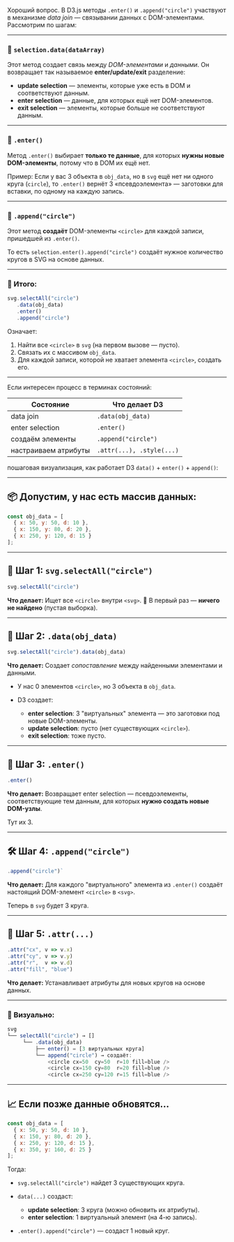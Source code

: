 Хороший вопрос. В D3.js методы `.enter()` и `.append("circle")` участвуют в механизме *data join* — связывании данных с DOM-элементами. Рассмотрим по шагам:

---

### 🔹 `selection.data(dataArray)`

Этот метод создает связь между *DOM-элементами* и *данными*. Он возвращает так называемое **enter/update/exit** разделение:

* **update selection** — элементы, которые уже есть в DOM и соответствуют данным.
* **enter selection** — данные, для которых ещё нет DOM-элементов.
* **exit selection** — элементы, которые больше не соответствуют данным.

---

### 🔹 `.enter()`

Метод `.enter()` выбирает **только те данные**, для которых **нужны новые DOM-элементы**, потому что в DOM их ещё нет.

Пример:
Если у вас 3 объекта в `obj_data`, но в `svg` ещё нет ни одного круга (`circle`), то `.enter()` вернёт 3 «псевдоэлемента» — заготовки для вставки, по одному на каждую запись.

---

### 🔹 `.append("circle")`

Этот метод **создаёт** DOM-элементы `<circle>` для каждой записи, пришедшей из `.enter()`.

То есть `selection.enter().append("circle")` создаёт нужное количество кругов в SVG на основе данных.

---

### 📌 Итого:

```js
svg.selectAll("circle")
   .data(obj_data)
   .enter()
   .append("circle")
```

Означает:

1. Найти все `<circle>` в `svg` (на первом вызове — пусто).
2. Связать их с массивом `obj_data`.
3. Для каждой записи, которой не хватает элемента `<circle>`, создать его.

---

Если интересен процесс в терминах состояний:

| Состояние            | Что делает D3             |
| -------------------- | ------------------------- |
| data join            | `.data(obj_data)`         |
| enter selection      | `.enter()`                |
| создаём элементы     | `.append("circle")`       |
| настраиваем атрибуты | `.attr(...), .style(...)` |


пошаговая визуализация, как работает D3 `data()` + `enter()` + `append()`:

---

## 📦 Допустим, у нас есть массив данных:

```js
const obj_data = [
  { x: 50, y: 50, d: 10 },
  { x: 150, y: 80, d: 20 },
  { x: 250, y: 120, d: 15 }
];
```

---

## 🧾 Шаг 1: `svg.selectAll("circle")`

```js
svg.selectAll("circle")
```

**Что делает:**
Ищет все `<circle>` внутри `<svg>`.
🔹 В первый раз — **ничего не найдено** (пустая выборка).

---

## 🧩 Шаг 2: `.data(obj_data)`

```js
svg.selectAll("circle").data(obj_data)
```

**Что делает:**
Создает *сопоставление* между найденными элементами и данными.

* У нас 0 элементов `<circle>`, но 3 объекта в `obj_data`.
* D3 создает:

  * **enter selection**: 3 "виртуальных" элемента — это заготовки под новые DOM-элементы.
  * **update selection**: пусто (нет существующих `<circle>`).
  * **exit selection**: тоже пусто.

---

## 🧬 Шаг 3: `.enter()`

```js
.enter()
```

**Что делает:**
Возвращает enter selection — псевдоэлементы, соответствующие тем данным, для которых **нужно создать новые DOM-узлы**.

Тут их 3.

---

## 🛠️ Шаг 4: `.append("circle")`

```js
.append("circle")`
```

**Что делает:**
Для каждого "виртуального" элемента из `.enter()` создаёт настоящий DOM-элемент `<circle>` в `<svg>`.

Теперь в `svg` будет 3 круга.

---

## 🎨 Шаг 5: `.attr(...)`

```js
.attr("cx", v => v.x)
.attr("cy", v => v.y)
.attr("r",  v => v.d)
.attr("fill", "blue")
```

**Что делает:**
Устанавливает атрибуты для новых кругов на основе данных.

---

### 🧠 Визуально:

```js
svg
└── selectAll("circle") → []
     └── .data(obj_data) 
         ├── enter() = [3 виртуальных круга]
         └── append("circle") → создаёт:
             <circle cx=50  cy=50  r=10 fill=blue />
             <circle cx=150 cy=80  r=20 fill=blue />
             <circle cx=250 cy=120 r=15 fill=blue />
```

---

## 📈 Если позже данные обновятся…

```js
const obj_data = [
  { x: 50, y: 50, d: 10 },
  { x: 150, y: 80, d: 20 },
  { x: 250, y: 120, d: 15 },
  { x: 350, y: 160, d: 25 }
];
```

Тогда:

* `svg.selectAll("circle")` найдет 3 существующих круга.
* `data(...)` создаст:

  * **update selection**: 3 круга (можно обновить их атрибуты).
  * **enter selection**: 1 виртуальный элемент (на 4-ю запись).
* `.enter().append("circle")` — создаст 1 новый круг.


